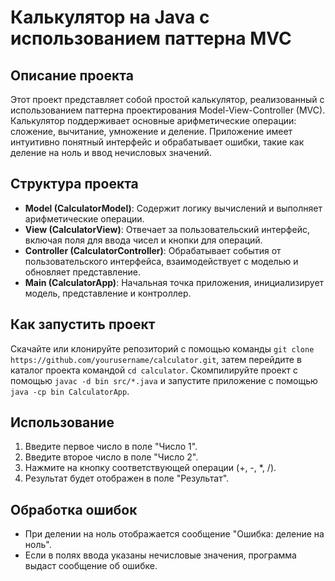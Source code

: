 # Калькулятор на Java с использованием паттерна MVC

## Описание проекта

Этот проект представляет собой простой калькулятор, реализованный с использованием паттерна проектирования Model-View-Controller (MVC). Калькулятор поддерживает основные арифметические операции: сложение, вычитание, умножение и деление. Приложение имеет интуитивно понятный интерфейс и обрабатывает ошибки, такие как деление на ноль и ввод нечисловых значений.

## Структура проекта

- **Model (CalculatorModel)**: Содержит логику вычислений и выполняет арифметические операции.
- **View (CalculatorView)**: Отвечает за пользовательский интерфейс, включая поля для ввода чисел и кнопки для операций.
- **Controller (CalculatorController)**: Обрабатывает события от пользовательского интерфейса, взаимодействует с моделью и обновляет представление.
- **Main (CalculatorApp)**: Начальная точка приложения, инициализирует модель, представление и контроллер.

## Как запустить проект

Скачайте или клонируйте репозиторий с помощью команды `git clone https://github.com/yourusername/calculator.git`, затем перейдите в каталог проекта командой `cd calculator`. Скомпилируйте проект с помощью `javac -d bin src/*.java` и запустите приложение с помощью `java -cp bin CalculatorApp`.

## Использование

1. Введите первое число в поле "Число 1".
2. Введите второе число в поле "Число 2".
3. Нажмите на кнопку соответствующей операции (+, -, *, /).
4. Результат будет отображен в поле "Результат".

## Обработка ошибок

- При делении на ноль отображается сообщение "Ошибка: деление на ноль".
- Если в полях ввода указаны нечисловые значения, программа выдаст сообщение об ошибке.

